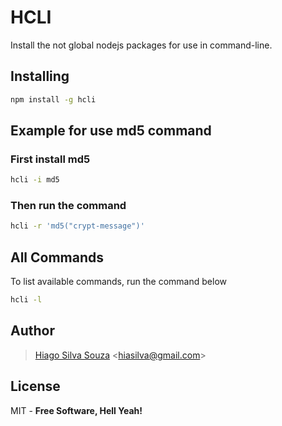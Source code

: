 # HCLI
Install the not global nodejs packages for use in command-line.

## Installing
```sh
npm install -g hcli
```

## Example for use md5 command
### First install md5
```sh
hcli -i md5
```
### Then run the command
```sh
hcli -r 'md5("crypt-message")'
```
## All Commands
To list available commands, run the command below
```sh
hcli -l
```

Author
----
> [Hiago Silva Souza](https://www.hiago.me) <<hiasilva@gmail.com>>

License
----

MIT -
**Free Software, Hell Yeah!**